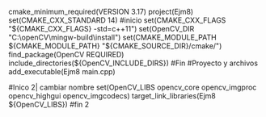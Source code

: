 cmake_minimum_required(VERSION 3.17)
project(Ejm8)
set(CMAKE_CXX_STANDARD 14)
#inicio
set(CMAKE_CXX_FLAGS "${CMAKE_CXX_FLAGS} -std=c++11")
set(OpenCV_DIR "C:\\openCV\\mingw-build\\install")
set(CMAKE_MODULE_PATH ${CMAKE_MODULE_PATH} "${CMAKE_SOURCE_DIR}/cmake/")
find_package(OpenCV REQUIRED)
include_directories(${OpenCV_INCLUDE_DIRS})
#Fin
#Proyecto y archivos
add_executable(Ejm8 main.cpp)

#Inico 2| cambiar nombre
set(OpenCV_LIBS opencv_core opencv_imgproc opencv_highgui opencv_imgcodecs)
target_link_libraries(Ejm8 ${OpenCV_LIBS})
#fin 2
